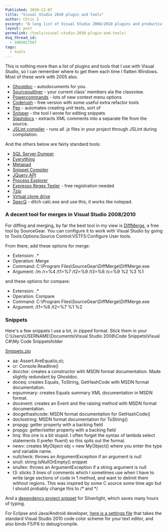 ```yaml
---
Published: 2010-12-07
title: "Visual Studio 2010 plugin and tools"
author: Chris S
excerpt: "A long list of Visual Studio 2008/2010 plugins and productivity tools. Since the extension manager arrived in 2010, the plugins on the list are a bit redundant."
layout: post
permalink: /tools/visual-studio-2010-plugin-and-tools/
dsq_thread_id:
  - 1085017567
tags:
  - tools
---
```

This is nothing more than a list of plugins and tools that I use with Visual Studio, so I can remember where to get them each time I flatten Windows. Most of these work with 2005 also.

<!--more-->

  * [Ghostdoc][1] - autodocuments for you.
  * [Sourceoutliner][2] - your current class' members ala the classview.
  * [Powercommands][3] - lots of new context menu options
  * [Coderush][4] - free version with some useful extra refactor tools
  * [Pex][5] - automates creating unit tests, sort of
  * [Snipper][6] - the tool I wrote for editing snippets
  * [Slashdocs][7] - extracts XML comments into a separate file from the source.
  * [JSLint compiler][8] - runs all .js files in your project through JSLint during compilation.

And the others below are fairly standard tools:

  * [SQL Server Dumper][9]
  * [Everything][10]
  * [Metapad][11]
  * [Snippet Compiler][12]
  * [JQuery API][13]
  * [Process Explorer][14]
  * [Expresso Regex Tester][15] - free registration needed
  * [7zip][16]
  * [Virtual clone drive][17]
  * [SpecQ][18] - ditch calc.exe and use this, it works like notepad.

### A decent tool for merges in Visual Studio 2008/2010

For diffing and merging, by far the best tool in my view is [DiffMerge][19], a free tool by SourceGear. You can configure it to work with Visual Studio by going to Tools:Options:Source Control:VSTFS:Configure User tools.

From there, add these options for merge:

  * Extension: .*
  * Operation: Merge
  * Command: C:\Program Files\SourceGear\DiffMerge\DiffMerge.exe
  * Argument: /m /r=%4 /t1=%7 /t2=%9 /t3=%6 /c=%9 %2 %3 %1

and these options for compare:

  * Extension: .*
  * Operation: Compare
  * Command: C:\Program Files\SourceGear\DiffMerge\DiffMerge.exe
  * Argument: /t1=%6 /t2=%7 %1 %2

### Snippets

Here's a few snippets I use a lot, in zipped format. Stick them in your C:\Users\USERNAME\Documents\Visual Studio 2008\Code Snippets\Visual C#\My Code Snippetsfolder

[Snippets.zip][20]

  * aa: Assert.AreEqual(o,o);
  * cr: Console.Readline()
  * docctor: creates a constructor with MSDN format documentation. Made slightly redundant by Ghostdoc.
  * doceq: creates Equals, ToString, GetHashCode with MSDN format documentation.
  * eqsummary: creates Equals summary XML documentation in MSDN format.
  * docevent: creates an Event and the raising method with MSDN format documentation.
  * docgethashcode: MSDN format documentation for GetHashCode()
  * doctostring: MSDN format documentation for ToString()
  * propgg: getter property with a backing field
  * propgs: getter/setter property with a backing field
  * linq: this one is a bit stupid. I often forget the syntax of lambda select statements (I prefer fluent) so this spits out the format.
  * newv: creates MyObject obj = new MyObject() where you enter the type and variable name.
  * nullcheck: throws an ArgumentException if an argument is null
  * snull: string.IsNullOrEmpty() snippet
  * snullex: throws an ArgumentException if a string argument is null
  * t3: sticks 3 lines of comments which I sometimes use when I have to write large sections of code in 1 method, and want to delimit them without regions. This was inspired by some C source some time ago but I should probably change this to /\* and \*/

And a [dependency project snippet][21] for Silverlight, which saves many hours of typing.

For Eclipse and Java/Android developer, [here is a settings file][22] that takes the standard Visual Studio 2010 code color scheme for your text editor, and also binds F5/F6 to debug/compile.

 [1]: http://www.roland-weigelt.de/ghostdoc/
 [2]: http://www.codeplex.com/SourceCodeOutliner
 [3]: http://code.msdn.microsoft.com/PowerCommands
 [4]: http://msdn.microsoft.com/en-us/vcsharp/dd218053.aspx
 [5]: http://research.microsoft.com/en-us/projects/Pex/
 [6]: http://www.anotherchris.net/wp-content/uploads/2013/02/Snipper1.zip
 [7]: http://blog.scott.willeke.com/2008/05/slashdocs-c-xml-comment-add-in-updated.html
 [8]: http://www.codeproject.com/KB/macros/JSLintVS.aspx
 [9]: http://www.ruizata.com/
 [10]: http://www.voidtools.com/
 [11]: http://liquidninja.com/metapad/download.html
 [12]: http://www.sliver.com/dotnet/SnippetCompiler/
 [13]: http://api.jquery.com/
 [14]: http://technet.microsoft.com/en-us/sysinternals/bb896653.aspx
 [15]: http://www.ultrapico.com/Expresso.htm
 [16]: http://www.7-zip.org/
 [17]: http://www.slysoft.com/en/virtual-clonedrive.html
 [18]: http://www.speqmath.com/index.php?id=4
 [19]: http://www.sourcegear.com/diffmerge/
 [20]: /storage/downloads/snippets.zip
 [21]: /storage/downloads/Dependency-property.zip
 [22]: /?p=924